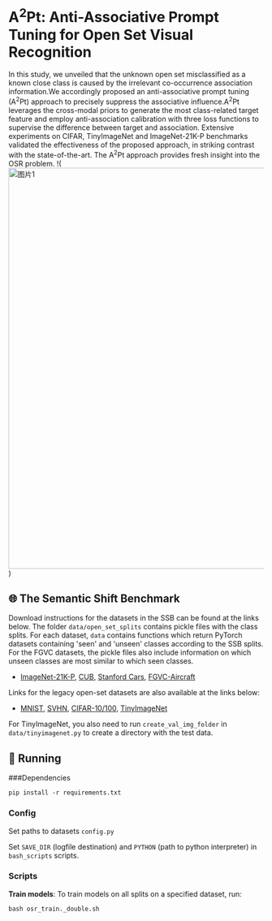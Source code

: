 # A<sup>2</sup>Pt: Anti-Associative Prompt Tuning for Open Set Visual Recognition

In this study, we unveiled that the unknown open set misclassified as a known close class is caused by the irrelevant co-occurrence association information.We accordingly proposed an anti-associative prompt tuning (A<sup>2</sup>Pt) approach to precisely suppress the associative influence.A<sup>2</sup>Pt leverages the cross-modal priors to generate the most class-related target feature and employ anti-association calibration with three loss functions to supervise the difference between target and association. Extensive experiments on CIFAR, TinyImageNet and ImageNet-21K-P benchmarks validated the effectiveness of the proposed approach, in striking contrast with the state-of-the-art.
The A<sup>2</sup>Pt approach provides fresh insight into the OSR problem.
!(<img width="790" alt="图片1" src="https://github.com/Hrren/A2Pt/assets/88883209/22b3b48a-5a65-4819-920f-6dc9c69b2d22">)

## <a name="ssb"/> :globe_with_meridians: The Semantic Shift Benchmark

Download instructions for the datasets in the SSB can be found at the links below. The folder `data/open_set_splits` contains pickle files with the class splits. For each dataset, `data` contains functions which return PyTorch datasets containing 'seen' and 'unseen' classes according to the SSB splits. For the FGVC datasets, the pickle files also include information on which unseen classes are most similar to which seen classes.

* [ImageNet-21K-P](https://github.com/Alibaba-MIIL/ImageNet21K),
 [CUB](https://drive.google.com/drive/folders/1kFzIqZL_pEBVR7Ca_8IKibfWoeZc3GT1),
[Stanford Cars](https://ai.stanford.edu/~jkrause/cars/car_dataset.html),
[FGVC-Aircraft](https://www.robots.ox.ac.uk/~vgg/data/fgvc-aircraft/)

Links for the legacy open-set datasets are also available at the links below:
* [MNIST](https://pytorch.org/vision/stable/datasets.html),
[SVHN](https://pytorch.org/vision/stable/datasets.html),
[CIFAR-10/100](https://pytorch.org/vision/stable/datasets.html),
[TinyImageNet](https://github.com/rmccorm4/Tiny-Imagenet-200)

For TinyImageNet, you also need to run `create_val_img_folder` in `data/tinyimagenet.py` to create
a directory with the test data.


## <a name="running"/> :running: Running
###Dependencies
```
pip install -r requirements.txt
```
### Config

Set paths to datasets  ```config.py```

Set ```SAVE_DIR``` (logfile destination) and ```PYTHON``` (path to python interpreter) in ```bash_scripts``` scripts.

### Scripts

**Train models**: To train models on all splits on a specified dataset, run:

```
bash osr_train._double.sh
```
